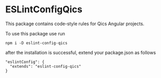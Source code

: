 # ESLintConfigQics

This package contains code-style rules for Qics Angular projects.

To use this package use run

```
npm i -D eslint-config-qics
```

after the installation is successful, extend your package.json as follows

```
"eslintConfig": {
  "extends": "eslint-config-qics"
}
```
